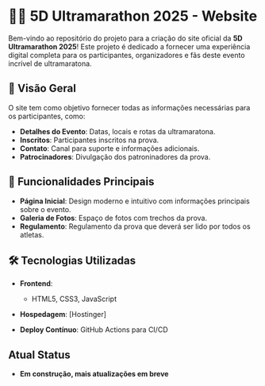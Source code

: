 # 🏃‍♂️ 5D Ultramarathon 2025 - Website

Bem-vindo ao repositório do projeto para a criação do site oficial da **5D Ultramarathon 2025**! Este projeto é dedicado a fornecer uma experiência digital completa para os participantes, organizadores e fãs deste evento incrível de ultramaratona.

## 🌟 Visão Geral

O site tem como objetivo fornecer todas as informações necessárias para os participantes, como:

- **Detalhes do Evento**: Datas, locais e rotas da ultramaratona.
- **Inscritos**: Participantes inscritos na prova.
- **Contato**: Canal para suporte e informações adicionais.
- **Patrocinadores**: Divulgação dos patroninadores da prova.

## 📑 Funcionalidades Principais

- **Página Inicial**: Design moderno e intuitivo com informações principais sobre o evento.
- **Galeria de Fotos**: Espaço de fotos com trechos da prova.
- **Regulamento**: Regulamento da prova que deverá ser lido por todos os atletas.

## 🛠️ Tecnologias Utilizadas

- **Frontend**: 
  - HTML5, CSS3, JavaScript

- **Hospedagem**: [Hostinger]

- **Deploy Contínuo**: GitHub Actions para CI/CD

## Atual Status
- **Em construção, mais atualizações em breve**

